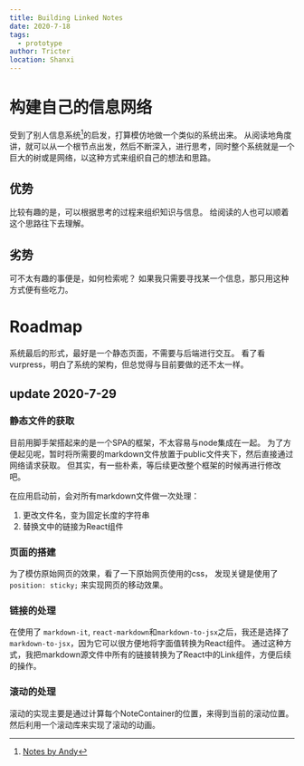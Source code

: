 ```yaml
---
title: Building Linked Notes
date: 2020-7-18
tags: 
  - prototype
author: Tricter
location: Shanxi
---
```


# 构建自己的信息网络

受到了别人信息系统[^notes]的启发，打算模仿地做一个类似的系统出来。
从阅读地角度讲，就可以从一个根节点出发，然后不断深入，进行思考，同时整个系统就是一个巨大的树或是网络，以这种方式来组织自己的想法和思路。

## 优势

比较有趣的是，可以根据思考的过程来组织知识与信息。
给阅读的人也可以顺着这个思路往下去理解。

## 劣势

可不太有趣的事便是，如何检索呢？
如果我只需要寻找某一个信息，那只用这种方式便有些吃力。

# Roadmap

系统最后的形式，最好是一个静态页面，不需要与后端进行交互。
看了看vurpress，明白了系统的架构，但总觉得与目前要做的还不太一样。


## update 2020-7-29

### 静态文件的获取

目前用脚手架搭起来的是一个SPA的框架，不太容易与node集成在一起。
为了方便起见呢，暂时将所需要的markdown文件放置于public文件夹下，然后直接通过网络请求获取。
但其实，有一些朴素，等后续更改整个框架的时候再进行修改吧。

在应用启动前，会对所有markdown文件做一次处理：
1. 更改文件名，变为固定长度的字符串
2. 替换文中的链接为React组件

### 页面的搭建

为了模仿原始网页的效果，看了一下原始网页使用的css，
发现关键是使用了 `position: sticky;` 来实现网页的移动效果。

### 链接的处理

在使用了 `markdown-it`, `react-markdown`和`markdown-to-jsx`之后，我还是选择了`markdown-to-jsx`，因为它可以很方便地将字面值转换为React组件。
通过这种方式，我把markdown源文件中所有的链接转换为了React中的Link组件，方便后续的操作。

### 滚动的处理

滚动的实现主要是通过计算每个NoteContainer的位置，来得到当前的滚动位置。
然后利用一个滚动库来实现了滚动的动画。

[^notes]: [Notes by Andy](https://https://notes.andymatuschak.org/)